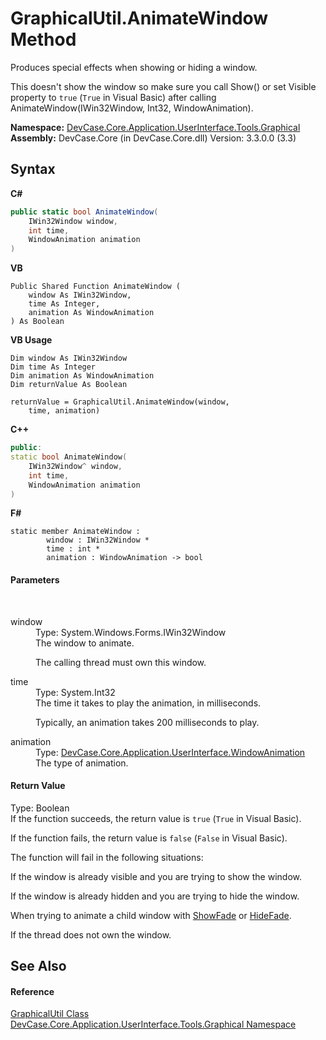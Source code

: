 # GraphicalUtil.AnimateWindow Method 
 

Produces special effects when showing or hiding a window. 

 This doesn't show the window so make sure you call Show() or set Visible property to `true` (`True` in Visual Basic) after calling AnimateWindow(IWin32Window, Int32, WindowAnimation).

**Namespace:**&nbsp;<a href="N_DevCase_Core_Application_UserInterface_Tools_Graphical">DevCase.Core.Application.UserInterface.Tools.Graphical</a><br />**Assembly:**&nbsp;DevCase.Core (in DevCase.Core.dll) Version: 3.3.0.0 (3.3)

## Syntax

**C#**<br />
``` C#
public static bool AnimateWindow(
	IWin32Window window,
	int time,
	WindowAnimation animation
)
```

**VB**<br />
``` VB
Public Shared Function AnimateWindow ( 
	window As IWin32Window,
	time As Integer,
	animation As WindowAnimation
) As Boolean
```

**VB Usage**<br />
``` VB Usage
Dim window As IWin32Window
Dim time As Integer
Dim animation As WindowAnimation
Dim returnValue As Boolean

returnValue = GraphicalUtil.AnimateWindow(window, 
	time, animation)
```

**C++**<br />
``` C++
public:
static bool AnimateWindow(
	IWin32Window^ window, 
	int time, 
	WindowAnimation animation
)
```

**F#**<br />
``` F#
static member AnimateWindow : 
        window : IWin32Window * 
        time : int * 
        animation : WindowAnimation -> bool 

```


#### Parameters
&nbsp;<dl><dt>window</dt><dd>Type: System.Windows.Forms.IWin32Window<br />The window to animate. 

 The calling thread must own this window.</dd><dt>time</dt><dd>Type: System.Int32<br />The time it takes to play the animation, in milliseconds. 

 Typically, an animation takes 200 milliseconds to play.</dd><dt>animation</dt><dd>Type: <a href="T_DevCase_Core_Application_UserInterface_WindowAnimation">DevCase.Core.Application.UserInterface.WindowAnimation</a><br />The type of animation.</dd></dl>

#### Return Value
Type: Boolean<br />If the function succeeds, the return value is `true` (`True` in Visual Basic). 

 If the function fails, the return value is `false` (`False` in Visual Basic). 

 The function will fail in the following situations: 

 If the window is already visible and you are trying to show the window. 

 If the window is already hidden and you are trying to hide the window. 

 When trying to animate a child window with <a href="T_DevCase_Interop_Unmanaged_Win32_Enums_WindowAnimation">ShowFade</a> or <a href="T_DevCase_Interop_Unmanaged_Win32_Enums_WindowAnimation">HideFade</a>. 

 If the thread does not own the window.

## See Also


#### Reference
<a href="T_DevCase_Core_Application_UserInterface_Tools_Graphical_GraphicalUtil">GraphicalUtil Class</a><br /><a href="N_DevCase_Core_Application_UserInterface_Tools_Graphical">DevCase.Core.Application.UserInterface.Tools.Graphical Namespace</a><br />